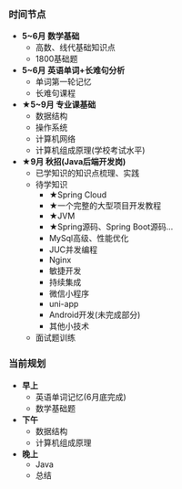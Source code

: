 ### 时间节点

+ **5~6月 数学基础**
    + 高数、线代基础知识点
    + 1800基础题
+ **5~6月 英语单词+长难句分析**
    + 单词第一轮记忆
    + 长难句课程
+ **★5~9月 专业课基础**
    + 数据结构
    + 操作系统
    + 计算机网络
    + 计算机组成原理(学校考试水平)
+ **★9月 秋招(Java后端开发岗)**
    + 已学知识的知识点梳理、实践
    + 待学知识
        + ★Spring Cloud
        + ★一个完整的大型项目开发教程
        + ★JVM
        + ★Spring源码、Spring Boot源码...
        + MySql高级、性能优化
        + JUC并发编程
        + Nginx
        + 敏捷开发
        + 持续集成
        + 微信小程序
        + uni-app
        + Android开发(未完成部分)
        + 其他小技术
    + 面试题训练



### 当前规划

+ **早上**
    + 英语单词记忆(6月底完成)
    + 数学基础题
+ **下午**
    + 数据结构
    + 计算机组成原理
+ **晚上**
    + Java
    + 总结

